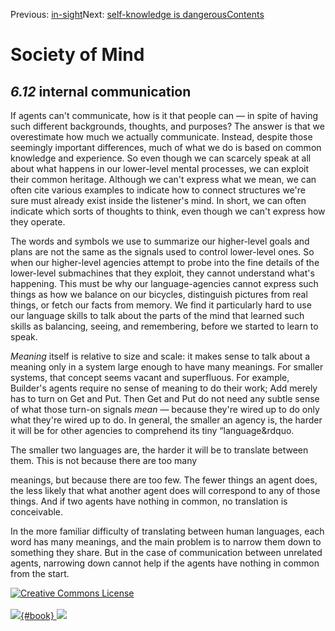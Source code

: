 <div class="chapnav">

<span class="prev">Previous: [in-sight](./som-6.11.html)</span><span
class="next">Next: [self-knowledge is
dangerous](./som-6.13.html)</span><span
class="contents">[Contents](index.html)</span>
<div class="titlebar">

Society of Mind
===============

</div>

</div>

*6.12* internal communication
-----------------------------

If agents can't communicate, how is it that people can — in spite of
having such different backgrounds, thoughts, and purposes? The answer is
that we overestimate how much we actually communicate. Instead, despite
those seemingly important differences, much of what we do is based on
common knowledge and experience. So even though we can scarcely speak at
all about what happens in our lower-level mental processes, we can
exploit their common heritage. Although we can't express what we mean,
we can often cite various examples to indicate how to connect structures
we're sure must already exist inside the listener's mind. In short, we
can often indicate which sorts of thoughts to think, even though we
can't express how they operate.

The words and symbols we use to summarize our higher-level goals and
plans are not the same as the signals used to control lower-level ones.
So when our higher-level agencies attempt to probe into the fine details
of the lower-level submachines that they exploit, they cannot understand
what's happening. This must be why our language-agencies cannot express
such things as how we balance on our bicycles, distinguish pictures from
real things, or fetch our facts from memory. We find it particularly
hard to use our language skills to talk about the parts of the mind that
learned such skills as balancing, seeing, and remembering, before we
started to learn to speak.

*Meaning* itself is relative to size and scale: it makes sense to talk
about a meaning only in a system large enough to have many meanings. For
smaller systems, that concept seems vacant and superfluous. For example,
Builder's agents require no sense of meaning to do their work; Add
merely has to turn on Get and Put. Then Get and Put do not need any
subtle sense of what those turn-on signals *mean* — because they're
wired up to do only what they're wired up to do. In general, the smaller
an agency is, the harder it will be for other agencies to comprehend its
tiny “language&rdquo.

The smaller two languages are, the harder it will be to translate
between them. This is not because there are too many

meanings, but because there are too few. The fewer things an agent does,
the less likely that what another agent does will correspond to any of
those things. And if two agents have nothing in common, no translation
is conceivable.

In the more familiar difficulty of translating between human languages,
each word has many meanings, and the main problem is to narrow them down
to something they share. But in the case of communication between
unrelated agents, narrowing down cannot help if the agents have nothing
in common from the start.

<div class="footer">

[![Creative Commons
License](http://i.creativecommons.org/l/by-nc-sa/3.0/80x15.png)](http://creativecommons.org/licenses/by-nc-sa/3.0/deed.en_US)\
\
[![](./images/som_book.jpeg){#book}
![](./images/a_logo_17.gif)](http://www.amazon.com/gp/product/0671657135?ie=UTF8&camp=1789&creativeASIN=0671657135&linkCode=xm2&tag=marvinminsky)

</div>

